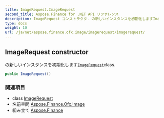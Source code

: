 ```yaml
---
title: ImageRequest.ImageRequest
second_title: Aspose.Finance for .NET API リファレンス
description: ImageRequest コンストラクタ. の新しいインスタンスを初期化しますImageRequestclass.
type: docs
weight: 10
url: /ja/net/aspose.finance.ofx.image/imagerequest/imagerequest/
---
```

## ImageRequest constructor

の新しいインスタンスを初期化します[`ImageRequest`](../)class.

```csharp
public ImageRequest()
```

### 関連項目

* class [ImageRequest](../)
* 名前空間 [Aspose.Finance.Ofx.Image](../../imagerequest/)
* 組み立て [Aspose.Finance](../../../)


